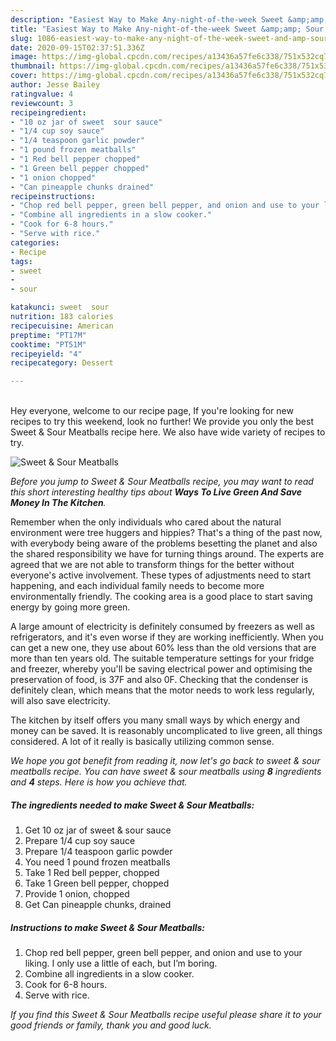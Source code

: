 ```yaml
---
description: "Easiest Way to Make Any-night-of-the-week Sweet &amp;amp; Sour Meatballs"
title: "Easiest Way to Make Any-night-of-the-week Sweet &amp;amp; Sour Meatballs"
slug: 1086-easiest-way-to-make-any-night-of-the-week-sweet-and-amp-sour-meatballs
date: 2020-09-15T02:37:51.336Z
image: https://img-global.cpcdn.com/recipes/a13436a57fe6c338/751x532cq70/sweet-sour-meatballs-recipe-main-photo.jpg
thumbnail: https://img-global.cpcdn.com/recipes/a13436a57fe6c338/751x532cq70/sweet-sour-meatballs-recipe-main-photo.jpg
cover: https://img-global.cpcdn.com/recipes/a13436a57fe6c338/751x532cq70/sweet-sour-meatballs-recipe-main-photo.jpg
author: Jesse Bailey
ratingvalue: 4
reviewcount: 3
recipeingredient:
- "10 oz jar of sweet  sour sauce"
- "1/4 cup soy sauce"
- "1/4 teaspoon garlic powder"
- "1 pound frozen meatballs"
- "1 Red bell pepper chopped"
- "1 Green bell pepper chopped"
- "1 onion chopped"
- "Can pineapple chunks drained"
recipeinstructions:
- "Chop red bell pepper, green bell pepper, and onion and use to your liking. I only use a little of each, but I’m boring."
- "Combine all ingredients in a slow cooker."
- "Cook for 6-8 hours."
- "Serve with rice."
categories:
- Recipe
tags:
- sweet
- 
- sour

katakunci: sweet  sour 
nutrition: 183 calories
recipecuisine: American
preptime: "PT17M"
cooktime: "PT51M"
recipeyield: "4"
recipecategory: Dessert

---
```

<br>
Hey everyone, welcome to our recipe page, If you're looking for new recipes to try this weekend, look no further! We provide you only the best Sweet &amp; Sour Meatballs recipe here. We also have wide variety of recipes to try.
<br>


![Sweet &amp; Sour Meatballs](https://img-global.cpcdn.com/recipes/a13436a57fe6c338/751x532cq70/sweet-sour-meatballs-recipe-main-photo.jpg)

<i>Before you jump to Sweet &amp; Sour Meatballs recipe, you may want to read this short interesting healthy tips about 
<strong>Ways To Live Green And Save Money In The Kitchen</strong>.</i>
</br>

Remember when the only individuals who cared about the natural environment were tree huggers and hippies? That's a thing of the past now, with everybody being aware of the problems besetting the planet and also the shared responsibility we have for turning things around. The experts are agreed that we are not able to transform things for the better without everyone's active involvement. These types of adjustments need to start happening, and each individual family needs to become more environmentally friendly. The cooking area is a good place to start saving energy by going more green.

A large amount of electricity is definitely consumed by freezers as well as refrigerators, and it's even worse if they are working inefficiently. When you can get a new one, they use about 60% less than the old versions that are more than ten years old. The suitable temperature settings for your fridge and freezer, whereby you'll be saving electrical power and optimising the preservation of food, is 37F and also 0F. Checking that the condenser is definitely clean, which means that the motor needs to work less regularly, will also save electricity.

The kitchen by itself offers you many small ways by which energy and money can be saved. It is reasonably uncomplicated to live green, all things considered. A lot of it really is basically utilizing common sense.


<i>We hope you got benefit from reading it, now let's go back to sweet &amp; sour meatballs recipe. You can have sweet &amp; sour meatballs using <strong>8</strong> ingredients and <strong>4</strong> steps. Here is how you achieve that.
</i>

##### The ingredients needed to make Sweet &amp; Sour Meatballs:

1. Get 10 oz jar of sweet &amp; sour sauce
1. Prepare 1/4 cup soy sauce
1. Prepare 1/4 teaspoon garlic powder
1. You need 1 pound frozen meatballs
1. Take 1 Red bell pepper, chopped
1. Take 1 Green bell pepper, chopped
1. Provide 1 onion, chopped
1. Get Can pineapple chunks, drained


##### Instructions to make Sweet &amp; Sour Meatballs:

1. Chop red bell pepper, green bell pepper, and onion and use to your liking. I only use a little of each, but I’m boring.
1. Combine all ingredients in a slow cooker.
1. Cook for 6-8 hours.
1. Serve with rice.


<i>If you find this Sweet &amp; Sour Meatballs recipe useful please share it to your good friends or family, thank you and good luck.</i>
